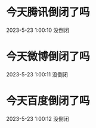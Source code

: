 # 今天腾讯倒闭了吗

2023-5-23 1:00:10 没倒闭

# 今天微博倒闭了吗

2023-5-23 1:00:11 没倒闭

# 今天百度倒闭了吗

2023-5-23 1:00:12 没倒闭

